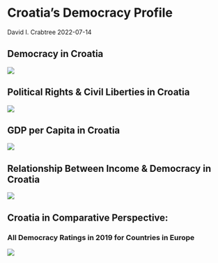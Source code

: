 Croatia’s Democracy Profile
================
David I. Crabtree
2022-07-14

## Democracy in Croatia

![](C:\Users\David\Desktop\PROGRA~1\FILESA~1\DEMOCR~1\reports\CROATI~1/figure-gfm/Demscore-1.png)<!-- -->

## Political Rights & Civil Liberties in Croatia

![](C:\Users\David\Desktop\PROGRA~1\FILESA~1\DEMOCR~1\reports\CROATI~1/figure-gfm/Political%20Rights%20&%20Civil%20Libs-1.png)<!-- -->

## GDP per Capita in Croatia

![](C:\Users\David\Desktop\PROGRA~1\FILESA~1\DEMOCR~1\reports\CROATI~1/figure-gfm/GDP%20per%20Capita-1.png)<!-- -->

## Relationship Between Income & Democracy in Croatia

![](C:\Users\David\Desktop\PROGRA~1\FILESA~1\DEMOCR~1\reports\CROATI~1/figure-gfm/Income%20&%20Dem-1.png)<!-- -->

## Croatia in Comparative Perspective:

### All Democracy Ratings in 2019 for Countries in Europe

![](C:\Users\David\Desktop\PROGRA~1\FILESA~1\DEMOCR~1\reports\CROATI~1/figure-gfm/Democracy%20in%20Comparative%20Perspective-1.png)<!-- -->
